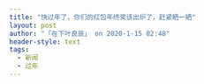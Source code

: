 ```yaml
---
title: "快过年了，你们的红包年终奖该出炉了，赶紧晒一晒"
layout: post
author: "「在下叶良辰」 on 2020-1-15 02:48"
header-style: text
tags:
  - 新闻
  - 过年
---
```


<head></head>
<body>
 <br>
</body>



